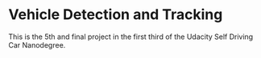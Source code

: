 # Vehicle Detection and Tracking

This is the 5th and final project in the first third of the Udacity Self Driving Car Nanodegree.

